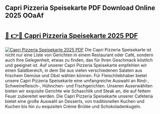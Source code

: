 ## Capri Pizzeria Speisekarte PDF Download Online 2025 OOaAf

# <h2><a href="http://gccqkag.nevu.top/?p=Capri+Pizzeria+Speisekarte">🔗 👉🔴 Capri Pizzeria Speisekarte 2025 PDF</a></h2>

[![Capri Pizzeria Speisekarte 2025 PDF](https://i.imgur.com/dBaPXMq.png)](http://gccqkag.nevu.top/?p=Capri+Pizzeria+Speisekarte)
Die Capri Pizzeria Speisekarte ist nicht nur eine Liste von Gerichten in einem Restaurant oder Café, sondern auch Ihre Gelegenheit, etwas zu finden, das für Ihren Geschmack köstlich und geeignet ist. Auf unserer Capri Pizzeria Speisekarte empfehlen wir einen Salatbereich, in dem Sie aus vielen verschiedenen Salaten aus frischem Gemüse und Obst wählen können. Für Fleischliebhaber bietet unsere Capri Pizzeria Speisekarte eine umfangreiche Auswahl an Rind-, Schweinefleisch-, Hühnchen- und Fischgerichten. Unseren Auserwählten bieten wir exquisite Gerichte wie Schaschlik und Steak an, die auf fettem Feuer zubereitet werden. Die Capri Pizzeria Speisekarte unserer Cafeteria bietet eine große Auswahl an Desserts, von traditionellen Kuchen und Kuchen bis hin zu exquisiten Crème Brûlée und Schokoladenkugeln.
